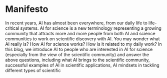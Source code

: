 # Manifesto

In recent years, AI has almost been everywhere, from our daily life to
life-critical systems. AI for science is a new terminology representing
a growing community that attracts more and more people from both AI and
science communities to work on scientific discovery with AI. You may
wonder what AI really is? How AI for science works? How is it related to
my daily work? In this blog, we introduce AI to people who are
interested in AI for science (especially from the view of the scientific
community) and answer the above questions, including what AI brings to
the scientific community, successful examples of AI in scientific
applications, AI mindsets in tackling different types of scientific
